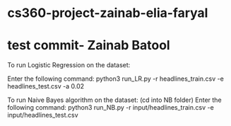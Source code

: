 # cs360-project-zainab-elia-faryal
# test commit- Zainab Batool

To run Logistic Regression on the dataset:

Enter the following command: python3 run_LR.py -r headlines_train.csv -e headlines_test.csv -a 0.02


To run Naive Bayes algorithm on the dataset:
(cd into NB folder)
Enter the following command: python3 run_NB.py -r input/headlines_train.csv -e input/headlines_test.csv
